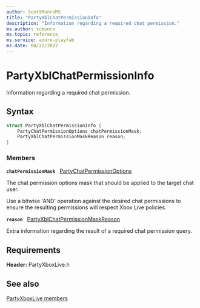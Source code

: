 ```yaml
---
author: ScottMunroMS
title: "PartyXblChatPermissionInfo"
description: "Information regarding a required chat permission."
ms.author: scmunro
ms.topic: reference
ms.service: azure-playfab
ms.date: 04/22/2022
---
```


# PartyXblChatPermissionInfo  

Information regarding a required chat permission.  

## Syntax  
  
```cpp
struct PartyXblChatPermissionInfo {  
    PartyChatPermissionOptions chatPermissionMask;  
    PartyXblChatPermissionMaskReason reason;  
}  
```
  
### Members  
  
**`chatPermissionMask`** &nbsp; [PartyChatPermissionOptions](../../../networking/reference/enums/partychatpermissionoptions.md)  
  
The chat permission options mask that should be applied to the target chat user.
  
Use a bitwise 'AND' operation against the desired chat permissions to ensure the resulting permissions will respect Xbox Live policies.
  
**`reason`** &nbsp; [PartyXblChatPermissionMaskReason](../enums/partyxblchatpermissionmaskreason.md)  
  
Extra information regarding the result of a required chat permission query.
  
  
## Requirements  
  
**Header:** PartyXboxLive.h
  
## See also  
[PartyXboxLive members](../partyxboxlive_members.md)  

  
  
